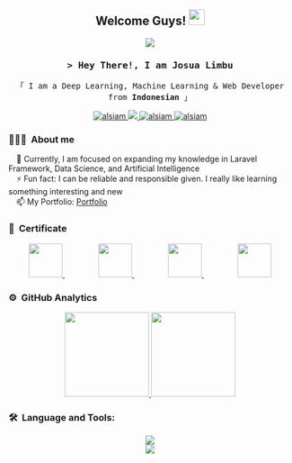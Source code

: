 <h2 align="center">
  Welcome Guys!
  <img src="https://media.giphy.com/media/hvRJCLFzcasrR4ia7z/giphy.gif" width="28">
</h2>
<p align="center">
  <a href="https://github.com/JosuaLimbu"><img src="https://readme-typing-svg.herokuapp.com/?lines=Web%20Developer;Deep%20Learning;Machine%20Learning;Love%20Learning%20New%20Things&center=true&width=380&height=45"></a>
</p>

<!-- Intro  -->
<h3 align="center">
        <samp>&gt; Hey There!, I am Josua Limbu
        </samp>
</h3>
<p align="center"> 
  <samp>
    「 I am a Deep Learning, Machine Learning & Web Developer from <b>Indonesian</b> 」
  </samp>
</p>

<p align="center">
 <a href="https://linkedin.com/in/josua-limbu" target="_blank">
  <img src="https://img.shields.io/badge/LinkedIn-0077B5?style=for-the-badge&logo=linkedin&logoColor=white" alt="alsiam"/>
 </a>
 <a href="https://x.com/joli23_" target="_blank">
  <img src="https://img.shields.io/badge/Twitter-1DA1F2?style=for-the-badge&logo=x&logoColor=white" />
 </a>
 <a href="https://www.instagram.com/joli23__/" target="_blank">
  <img src="https://img.shields.io/badge/Instagram-fe4164?style=for-the-badge&logo=instagram&logoColor=white" alt="alsiam" />
 </a> 
 <a href="https://www.facebook.com/josua.limbu23" target="_blank">
  <img src="https://img.shields.io/badge/Facebook-20BEFF?&style=for-the-badge&logo=facebook&logoColor=white" alt="alsiam"  />
  </a> 
</p>
<!-- About Section -->

### 👨🏻‍💻 &nbsp;About me
 
<p>
  
&emsp;🌱 Currently, I am focused on expanding my knowledge in Laravel Framework, Data Science, and Artificial Intelligence<br>
&emsp;⚡ Fun fact: I can be reliable and responsible given. I really like learning something interesting and new<br>
&emsp;📫 My Portfolio: [Portfolio](https://josualimbu.vercel.app/)

</p>

### 📜 &nbsp;Certificate
<p align="center">
  <a href="https://drive.google.com/file/d/1F_71jkRfJijxtNcKNcpwx7Rqd247jwoi/view?usp=sharing" style="margin: 0 30px;">
    <img src="https://www.svgrepo.com/show/452142/adobe.svg" width="60" height="60">
  </a>
  <a href="https://www.cloudskillsboost.google/public_profiles/56c7333c-2550-44ae-8cef-8eb1dc85bbd9" style="margin: 0 30px;">
    <img src="https://www.svgrepo.com/show/448223/gcp.svg" width="60" height="60">
  </a>
  <a href="https://www.hackerrank.com/profile/limbujosua23" style="margin: 0 30px;">
    <img src="https://five.co/wp-content/uploads/2023/08/800px-HackerRank_Icon-1000px.png" width="60" height="60">
  </a>
  <a href="https://drive.google.com/file/d/1qeWkFzKuWvWO7NllYt7FDdvDGSra_2F8/view?usp=sharing" style="margin: 0 30px;">
    <img src="https://cdn-avatars.huggingface.co/v1/production/uploads/634024932c72fd4ca252a744/JHgGdWMh7AXSYxW8RNsnT.jpeg" width="60" height="60">
  </a>
</p>

### ⚙️ &nbsp;GitHub Analytics
<p align="center">
<a href="https://github.com/JosuaLimbu">
  <img height="150em" src="https://github-readme-stats-eight-theta.vercel.app/api?username=JosuaLimbu&show_icons=true&theme=dark&include_all_commits=true&count_private=true"/>
  <img height="150em" src="https://github-readme-stats.vercel.app/api/top-langs/?username=JosuaLimbu&hide_progress=true&theme=dark" />
</a>
</p>

### 🛠 &nbsp;Language and  Tools:

<p align="center">
  <a href="https://skillicons.dev">
    <img src="https://skillicons.dev/icons?i=php,laravel,express,react,vite,py,cs,cpp,html,css,javascript,jquery,bootstrap,tailwind,tensorflow" />
  </a>
  <br>
  <a href="https://skillicons.dev">
    <img src="https://skillicons.dev/icons?i=opencv,pytorch,flask,mysql,mongodb,sqlite,git,postman,jenkins,nodejs,arduino,figma,ai,photoshop" />
  </a>
</p>


<!--
**JosuaLimbu/JosuaLimbu** is a ✨ _special_ ✨ repository because its `README.md` (this file) appears on your GitHub profile.

Here are some ideas to get you started:

- 🔭 I’m currently working on ...
- 🌱 I’m currently learning ...
- 👯 I’m looking to collaborate on ...
- 🤔 I’m looking for help with ...
- 💬 Ask me about ...
- 📫 How to reach me: ...
- 😄 Pronouns: ...
- ⚡ Fun fact: ...
-->
